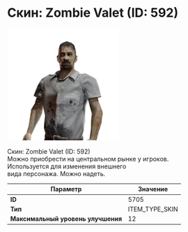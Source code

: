 # Скин: Zombie Valet (ID: 592)

![Item Image](../img/5705.webp?raw=true)

Скин: Zombie Valet (ID: 592)<br>Можно приобрести на центральном рынке у игроков.<br>Используется для изменения внешнего<br>вида персонажа. Можно надеть.


| Параметр | Значение |
|----------|----------|
| **ID** | 5705 |
| **Тип** | ITEM_TYPE_SKIN |
| **Максимальный уровень улучшения** | 12 |


